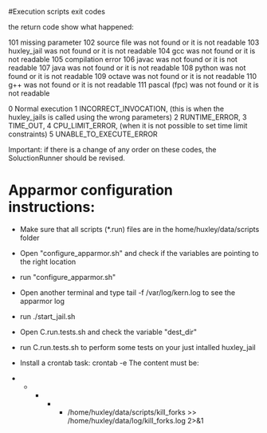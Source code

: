 #Execution scripts exit codes

the return code show what happened:

101 missing parameter
102 source file was not found or it is not readable 
103 huxley_jail was not found or it is not readable
104 gcc was not found or it is not readable
105 compilation error
106 javac was not found or it is not readable
107 java was not found or it is not readable
108 python was not found or it is not readable
109 octave was not found or it is not readable
110 g++ was not found or it is not readable
111 pascal (fpc) was not found or it is not readable

0 Normal execution
1 INCORRECT_INVOCATION,  (this is when the huxley_jails is called using the wrong parameters)
2 RUNTIME_ERROR,
3 TIME_OUT,
4 CPU_LIMIT_ERROR, (when it is not possible to set time limit constraints)
5 UNABLE_TO_EXECUTE_ERROR

Important: if there is a change of any order on these codes, the SoluctionRunner should be revised.


# Apparmor configuration instructions:

* Make sure that all scripts (*.run) files are in the home/huxley/data/scripts folder
* Open "configure_apparmor.sh" and check if the variables are pointing to the right location
* run "configure_apparmor.sh"
* Open another terminal and type tail -f /var/log/kern.log to see the apparmor log
* run ./start_jail.sh
* Open C.run.tests.sh and check the variable "dest_dir"
* run C.run.tests.sh to perform some tests on your just intalled huxley_jail


* Install a crontab task:
crontab -e
The content must be:
* * * * * /home/huxley/data/scripts/kill_forks >> /home/huxley/data/log/kill_forks.log 2>&1

